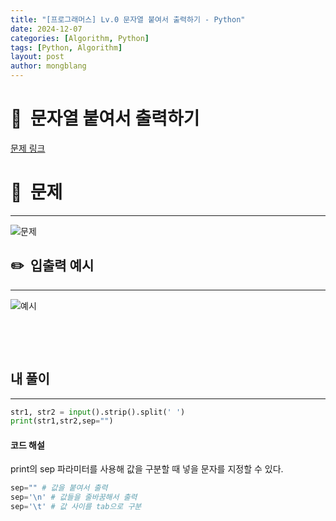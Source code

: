 ```yaml
---
title: "[프로그래머스] Lv.0 문자열 붙여서 출력하기 - Python"
date: 2024-12-07  
categories: [Algorithm, Python]
tags: [Python, Algorithm]
layout: post
author: mongblang
---
```


# 📌&nbsp; **문자열 붙여서 출력하기**
[문제 링크](https://school.programmers.co.kr/learn/courses/30/lessons/181946)  

# 📝&nbsp; **문제**
---
![문제](https://github.com/user-attachments/assets/84b973ca-38b0-46c5-97a7-a1a918a001ed)


## ✏️&nbsp; **입출력 예시**
---
![예시](https://github.com/user-attachments/assets/89802a8d-abc6-4d5f-a32d-34a56715e916)  

&nbsp;  

&nbsp;   




## **내 풀이**  
---  

```python
str1, str2 = input().strip().split(' ')
print(str1,str2,sep="")
```


#### **코드 해설**  
print의 sep 파라미터를 사용해 값을 구분할 때 넣을 문자를 지정할 수 있다.  

```python
sep="" # 값을 붙여서 출력
sep='\n' # 값들을 줄바꿈해서 출력 
sep='\t' # 값 사이를 tab으로 구분
```

&nbsp;   